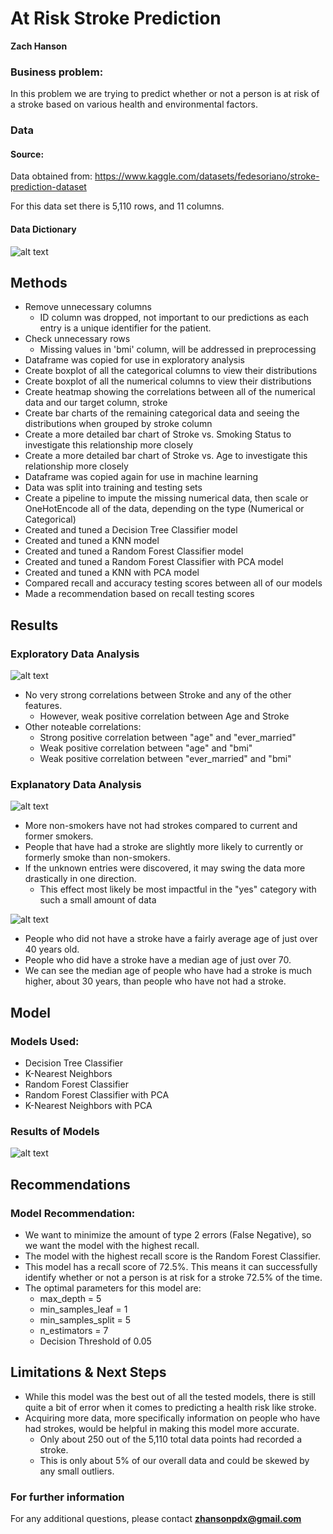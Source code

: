 # At Risk Stroke Prediction
 
**Zach Hanson**

### Business problem:
In this problem we are trying to predict whether or not a person is at risk of a stroke based on various health and environmental factors.

### Data
#### Source:
Data obtained from: https://www.kaggle.com/datasets/fedesoriano/stroke-prediction-dataset

For this data set there is 5,110 rows, and 11 columns. 

#### Data Dictionary
![alt text](https://github.com/Zach-Hanson3/At-Risk-Stroke-Prediction/blob/main/photo_directory/datadict.PNG)



## Methods
- Remove unnecessary columns
    - ID column was dropped, not important to our predictions as each entry is a unique identifier for the patient.
- Check unnecessary rows
    - Missing values in 'bmi' column, will be addressed in preprocessing
- Dataframe was copied for use in exploratory analysis
- Create boxplot of all the categorical columns to view their distributions
- Create boxplot of all the numerical columns to view their distributions
- Create heatmap showing the correlations between all of the numerical data and our target column, stroke
- Create bar charts of the remaining categorical data and seeing the distributions when grouped by stroke column
- Create a more detailed bar chart of Stroke vs. Smoking Status to investigate this relationship more closely
- Create a more detailed bar chart of Stroke vs. Age to investigate this relationship more closely
- Dataframe was copied again for use in machine learning
- Data was split into training and testing sets
- Create a pipeline to impute the missing numerical data, then scale or OneHotEncode all of the data, depending on the type (Numerical or Categorical)
- Created and tuned a Decision Tree Classifier model
- Created and tuned a KNN model
- Created and tuned a Random Forest Classifier model
- Created and tuned a Random Forest Classifier with PCA model
- Created and tuned a KNN with PCA model
- Compared recall and accuracy testing scores between all of our models
- Made a recommendation based on recall testing scores


## Results
### Exploratory Data Analysis
![alt text](https://github.com/Zach-Hanson3/At-Risk-Stroke-Prediction/blob/main/photo_directory/Correlation_Heatmap.PNG)

- No very strong correlations between Stroke and any of the other features.
    - However, weak positive correlation between Age and Stroke
- Other noteable correlations:
    - Strong positive correlation between "age" and "ever_married"
    - Weak positive correlation between "age" and "bmi"
    - Weak positive correlation between "ever_married" and "bmi"
    

### Explanatory Data Analysis
![alt text](https://github.com/Zach-Hanson3/At-Risk-Stroke-Prediction/blob/main/photo_directory/Stroke%20vs%20Smoking%20Trend.PNG)

- More non-smokers have not had strokes compared to current and former smokers.
- People that have had a stroke are slightly more likely to currently or formerly smoke than non-smokers.
- If the unknown entries were discovered, it may swing the data more drastically in one direction.
    - This effect most likely be most impactful in the "yes" category with such a small amount of data
    


![alt text](https://github.com/Zach-Hanson3/At-Risk-Stroke-Prediction/blob/main/photo_directory/Age%20vs%20Stroke%20Trend.PNG)

- People who did not have a stroke have a fairly average age of just over 40 years old.
- People who did have a stroke have a median age of just over 70.
- We can see the median age of people who have had a stroke is much higher, about 30 years, than people who have not had a stroke.


## Model
### Models Used:
- Decision Tree Classifier
- K-Nearest Neighbors
- Random Forest Classifier
- Random Forest Classifier with PCA
- K-Nearest Neighbors with PCA

### Results of Models
![alt text](https://github.com/Zach-Hanson3/At-Risk-Stroke-Prediction/blob/main/photo_directory/model%20performance.PNG)

## Recommendations

### Model Recommendation:
- We want to minimize the amount of type 2 errors (False Negative), so we want the model with the highest recall.
- The model with the highest recall score is the Random Forest Classifier.
- This model has a recall score of 72.5%. This means it can successfully identify whether or not a person is at risk for a stroke 72.5% of the time.
- The optimal parameters for this model are:
    - max_depth = 5
    - min_samples_leaf = 1
    - min_samples_split = 5
    - n_estimators = 7
    - Decision Threshold of 0.05


## Limitations & Next Steps
- While this model was the best out of all the tested models, there is still quite a bit of error when it comes to predicting a health risk like stroke.
- Acquiring more data, more specifically information on people who have had strokes, would be helpful in making this model more accurate.
    - Only about 250 out of the 5,110 total data points had recorded a stroke.
    - This is only about 5% of our overall data and could be skewed by any small outliers.


### For further information

For any additional questions, please contact **zhansonpdx@gmail.com**
